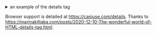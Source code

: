 <details>
  <summary>an example of the details tag</summary>
  <div id="bonus_content">
    Content just for the curious.
    <pre>
🌲 - U+1F332 - EVERGREEN TREE
🌳 - U+1F333 - DECIDUOUS TREE
🌴 - U+1F334 - PALM TREE
🎄 - U+1F384 - CHRISTMAS TREE
🎋 - U+1F38B - TANABATA TREE
    </pre>
  </div>
</details>

Browser support is detailed at https://caniuse.com/details.
Thanks to https://marinakittaka.com/posts/2020-12-10-The-wonderful-world-of-HTML-details-tag.html.
